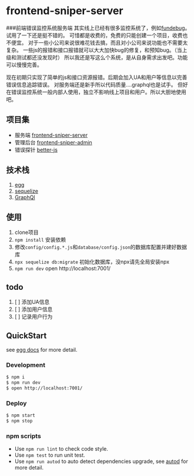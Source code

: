 # frontend-sniper-server
###前端错误监控系统服务端
其实线上已经有很多监控系统了，例如[fundebug](https://www.fundebug.com/)。试用了一下还是挺不错的。
可惜都是收费的，免费的只能创建一个项目，收费也不便宜。
对于一些小公司来说很难花钱去搞，而且对小公司来说功能也不需要太复杂。
一些js的报错和接口报错就可以大大加快bug的修复，和预知bug。（当上级和测试都还没发现时）
所以我还是写这么个系统，是从自身需求出发吧。功能可以慢慢完善。


现在初期只实现了简单的js和接口资源报错。后期会加入UA和用户等信息以完善错误信息追踪错误。
对服务端还是新手所以代码质量....graphql也是试手。
但好在错误监控系统一般内部人使用，独立不影响线上项目和用户。所以大胆地使用吧。

## 项目集

- 服务端 [frontend-sniper-server](https://github.com/callmesoul/frontend-sniper-server)
- 管理后台 [frontend-sniper-admin](https://github.com/callmesoul/frontend-sniper-admin)
- 错误探针 [better-js](https://github.com/callmesoul/better-js)

## 技术栈

 1. [egg](https://eggjs.org/zh-cn/)
 2. [sequelize](http://docs.sequelizejs.com)
 3. [GraphQl](http://graphql.cn/)

## 使用
1. clone项目
2. `npm install` 安装依赖
3. 修改`config/config.*.js`和`database/config.json`的数据库配置并建好数据库
4. `npx sequelize db:migrate` 初始化数据库，没npx请先全局安装npx
5. `npm run dev` open http://localhost:7001/


## todo

1. [ ] 添加UA信息
2. [ ] 添加用户信息
3. [ ] 记录用户行为

## QuickStart
<!-- add docs here for user -->

see [egg docs][egg] for more detail.

### Development

```bash
$ npm i
$ npm run dev
$ open http://localhost:7001/
```

### Deploy

```bash
$ npm start
$ npm stop
```



### npm scripts

- Use `npm run lint` to check code style.
- Use `npm test` to run unit test.
- Use `npm run autod` to auto detect dependencies upgrade, see [autod](https://www.npmjs.com/package/autod) for more detail.


[egg]: https://eggjs.org